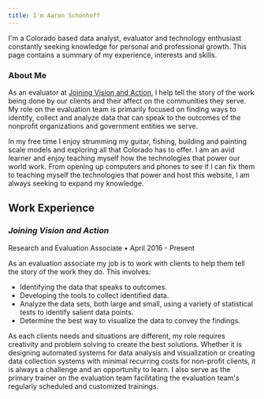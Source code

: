 ```yaml
---
title: I'm Aaron Schonhoff
---
```


I'm a Colorado based data analyst, evaluator and technology enthusiast constantly seeking knowledge for personal and professional growth. This page contains a summary of my experience, interests and skills.

### About Me
As an evaluator at [Joining Vision and Action](https://joiningvisionandaction.com/), I help tell the story of the work being done by our clients and their affect on the communities they serve. My role on the evaluation team is primarily focused on finding ways to identify, collect and analyze data that can speak to the outcomes of the nonprofit organizations and government entities we serve.

In my free time I enjoy strumming my guitar, fishing, building and painting scale models and exploring all that Colorado has to offer. I am an avid learner and enjoy teaching myself how the technologies that power our world work. From opening up computers and phones to see if I can fix them to teaching myself the technologies that power and host this website, I am always seeking to expand my knowledge.

## Work Experience
### _Joining Vision and Action_
Research and Evaluation Associate • April 2016 - Present

As an evaluation associate my job is to work with clients to help them tell the story of the work they do. This involves:
  * Identifying the data that speaks to outcomes.
  * Developing the tools to collect identified data.
  * Analyze the data sets, both large and small, using a variety of statistical tests to identify salient data points.
  * Determine the best way to visualize the data to convey the findings.

As each clients needs and situations are different, my role requires creativity and problem solving to create the best solutions. Whether it is designing automated systems for data analysis and visualization or creating data collection systems with minimal recurring costs for non-profit clients, it is always a challenge and an opportunity to learn. I also serve as the primary trainer on the evaluation team facilitating the evaluation team's regularly scheduled and customized trainings.
